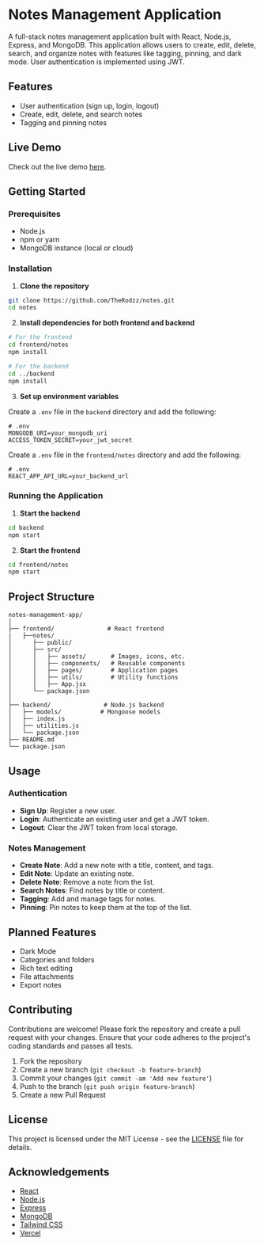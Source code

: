 # Notes Management Application

A full-stack notes management application built with React, Node.js, Express, and MongoDB. This application allows users to create, edit, delete, search, and organize notes with features like tagging, pinning, and dark mode. User authentication is implemented using JWT.

## Features

- User authentication (sign up, login, logout)
- Create, edit, delete, and search notes
- Tagging and pinning notes

## Live Demo

Check out the live demo [here](https://notes-frontend-murex.vercel.app/).

## Getting Started

### Prerequisites

- Node.js
- npm or yarn
- MongoDB instance (local or cloud)

### Installation

1. **Clone the repository**

```bash
git clone https://github.com/TheRodzz/notes.git
cd notes
```

2. **Install dependencies for both frontend and backend**

```bash
# For the frontend
cd frontend/notes
npm install

# For the backend
cd ../backend
npm install
```

3. **Set up environment variables**

Create a `.env` file in the `backend` directory and add the following:

```env
# .env
MONGODB_URI=your_mongodb_uri
ACCESS_TOKEN_SECRET=your_jwt_secret
```

Create a `.env` file in the `frontend/notes` directory and add the following:

```env
# .env
REACT_APP_API_URL=your_backend_url
```

### Running the Application

1. **Start the backend**

```bash
cd backend
npm start
```

2. **Start the frontend**

```bash
cd frontend/notes
npm start
```

## Project Structure

```plaintext
notes-management-app/
│
├── frontend/               # React frontend
|   ├──notes/
│      ├── public/
│      ├── src/
│      │   ├── assets/       # Images, icons, etc.
│      │   ├── components/   # Reusable components
│      │   ├── pages/        # Application pages
│      │   ├── utils/        # Utility functions
│      │   ├── App.jsx
│      └── package.json
│
├── backend/               # Node.js backend
│   ├── models/           # Mongoose models
│   ├── index.js
│   ├── utilities.js
│   └── package.json
├── README.md
└── package.json
```

## Usage

### Authentication

- **Sign Up**: Register a new user.
- **Login**: Authenticate an existing user and get a JWT token.
- **Logout**: Clear the JWT token from local storage.

### Notes Management

- **Create Note**: Add a new note with a title, content, and tags.
- **Edit Note**: Update an existing note.
- **Delete Note**: Remove a note from the list.
- **Search Notes**: Find notes by title or content.
- **Tagging**: Add and manage tags for notes.
- **Pinning**: Pin notes to keep them at the top of the list.

## Planned Features

- Dark Mode
- Categories and folders
- Rich text editing
- File attachments
- Export notes

## Contributing

Contributions are welcome! Please fork the repository and create a pull request with your changes. Ensure that your code adheres to the project's coding standards and passes all tests.

1. Fork the repository
2. Create a new branch (`git checkout -b feature-branch`)
3. Commit your changes (`git commit -am 'Add new feature'`)
4. Push to the branch (`git push origin feature-branch`)
5. Create a new Pull Request

## License

This project is licensed under the MIT License - see the [LICENSE](LICENSE) file for details.

## Acknowledgements

- [React](https://reactjs.org/)
- [Node.js](https://nodejs.org/)
- [Express](https://expressjs.com/)
- [MongoDB](https://www.mongodb.com/)
- [Tailwind CSS](https://tailwindcss.com/)
- [Vercel](https://vercel.com/)
